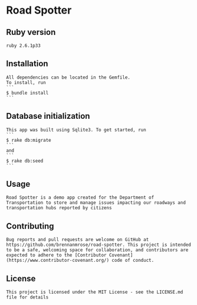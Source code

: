 # Road Spotter

## Ruby version
	ruby 2.6.1p33

## Installation
	All dependencies can be located in the Gemfile. 
	To install, run 
	```
	$ bundle install
	```

## Database initialization
	This app was built using Sqlite3. To get started, run 
	```
	$ rake db:migrate
	```
	and
	```
	$ rake db:seed
	```

## Usage
	Road Spotter is a demo app created for the Department of Transportation to store and manage issues impacting our roadways and transportation hubs reported by citizens 

## Contributing
	Bug reports and pull requests are welcome on GitHub at https://github.com/brennanmrose/road-spotter. This project is intended to be a safe, welcoming space for collaboration, and contributors are expected to adhere to the [Contributor Covenant](https://www.contributor-covenant.org/) code of conduct.

## License
	This project is licensed under the MIT License - see the LICENSE.md file for details